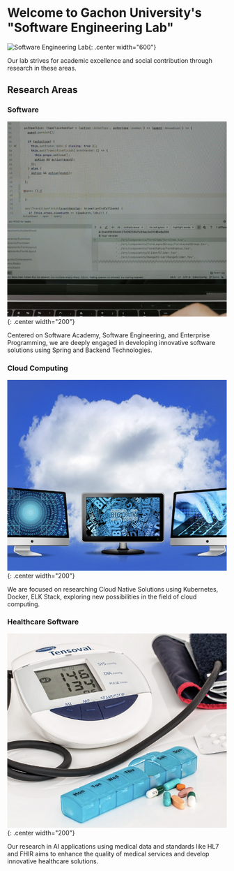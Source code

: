 # Welcome to Gachon University's "Software Engineering Lab"

![Software Engineering Lab](images/main-lab-photo.jpg){: .center width="600"}

Our lab strives for academic excellence and social contribution through research in these areas.

## Research Areas

### Software

![Software](img1.png){: .center width="200"}

Centered on Software Academy, Software Engineering, and Enterprise Programming, we are deeply engaged in developing innovative software solutions using Spring and Backend Technologies.

### Cloud Computing

![Cloud Computing](img2.png){: .center width="200"}

We are focused on researching Cloud Native Solutions using Kubernetes, Docker, ELK Stack, exploring new possibilities in the field of cloud computing.

### Healthcare Software

![Healthcare Software](img3.png){: .center width="200"}

Our research in AI applications using medical data and standards like HL7 and FHIR aims to enhance the quality of medical services and develop innovative healthcare solutions.